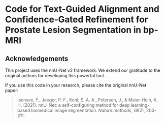 # Code for Text-Guided Alignment and Confidence-Gated Refinement for Prostate Lesion Segmentation in bp-MRI

## Acknowledgements

This project uses the nnU-Net v2 framework. We extend our gratitude to the original authors for developing this powerful tool.

If you use this code in your research, please cite the original nnU-Net paper:

> Isensee, F., Jaeger, P. F., Kohl, S. A. A., Petersen, J., & Maier-Hein, K. H. (2021). nnU-Net: a self-configuring method for deep learning-based biomedical image segmentation. *Nature methods*, *18*(2), 203-211.
